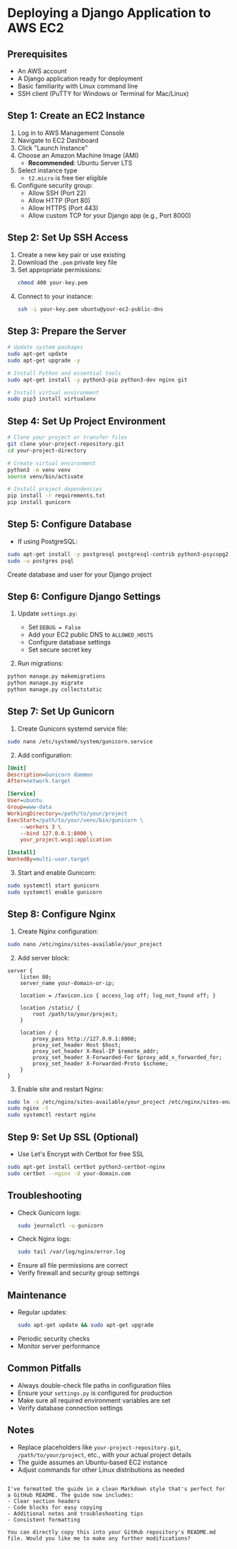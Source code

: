 # Deploying a Django Application to AWS EC2

## Prerequisites
- An AWS account
- A Django application ready for deployment
- Basic familiarity with Linux command line
- SSH client (PuTTY for Windows or Terminal for Mac/Linux)

## Step 1: Create an EC2 Instance
1. Log in to AWS Management Console
2. Navigate to EC2 Dashboard
3. Click "Launch Instance"
4. Choose an Amazon Machine Image (AMI)
   - **Recommended**: Ubuntu Server LTS
5. Select instance type
   - `t2.micro` is free tier eligible
6. Configure security group:
   - Allow SSH (Port 22)
   - Allow HTTP (Port 80)
   - Allow HTTPS (Port 443)
   - Allow custom TCP for your Django app (e.g., Port 8000)

## Step 2: Set Up SSH Access
1. Create a new key pair or use existing
2. Download the `.pem` private key file
3. Set appropriate permissions:
   ```bash
   chmod 400 your-key.pem
   ```
4. Connect to your instance:
   ```bash
   ssh -i your-key.pem ubuntu@your-ec2-public-dns
   ```

## Step 3: Prepare the Server
```bash
# Update system packages
sudo apt-get update
sudo apt-get upgrade -y

# Install Python and essential tools
sudo apt-get install -y python3-pip python3-dev nginx git

# Install virtual environment
sudo pip3 install virtualenv
```

## Step 4: Set Up Project Environment
```bash
# Clone your project or transfer files
git clone your-project-repository.git
cd your-project-directory

# Create virtual environment
python3 -m venv venv
source venv/bin/activate

# Install project dependencies
pip install -r requirements.txt
pip install gunicorn
```

## Step 5: Configure Database
- If using PostgreSQL:
```bash
sudo apt-get install -y postgresql postgresql-contrib python3-psycopg2
sudo -u postgres psql
```
Create database and user for your Django project

## Step 6: Configure Django Settings
1. Update `settings.py`:
   - Set `DEBUG = False`
   - Add your EC2 public DNS to `ALLOWED_HOSTS`
   - Configure database settings
   - Set secure secret key

2. Run migrations:
```bash
python manage.py makemigrations
python manage.py migrate
python manage.py collectstatic
```

## Step 7: Set Up Gunicorn
1. Create Gunicorn systemd service file:
```bash
sudo nano /etc/systemd/system/gunicorn.service
```

2. Add configuration:
```ini
[Unit]
Description=Gunicorn daemon
After=network.target

[Service]
User=ubuntu
Group=www-data
WorkingDirectory=/path/to/your/project
ExecStart=/path/to/your/venv/bin/gunicorn \
    --workers 3 \
    --bind 127.0.0.1:8000 \
    your_project.wsgi:application

[Install]
WantedBy=multi-user.target
```

3. Start and enable Gunicorn:
```bash
sudo systemctl start gunicorn
sudo systemctl enable gunicorn
```

## Step 8: Configure Nginx
1. Create Nginx configuration:
```bash
sudo nano /etc/nginx/sites-available/your_project
```

2. Add server block:
```nginx
server {
    listen 80;
    server_name your-domain-or-ip;

    location = /favicon.ico { access_log off; log_not_found off; }
    
    location /static/ {
        root /path/to/your/project;
    }

    location / {
        proxy_pass http://127.0.0.1:8000;
        proxy_set_header Host $host;
        proxy_set_header X-Real-IP $remote_addr;
        proxy_set_header X-Forwarded-For $proxy_add_x_forwarded_for;
        proxy_set_header X-Forwarded-Proto $scheme;
    }
}
```

3. Enable site and restart Nginx:
```bash
sudo ln -s /etc/nginx/sites-available/your_project /etc/nginx/sites-enabled
sudo nginx -t
sudo systemctl restart nginx
```

## Step 9: Set Up SSL (Optional)
- Use Let's Encrypt with Certbot for free SSL
```bash
sudo apt-get install certbot python3-certbot-nginx
sudo certbot --nginx -d your-domain.com
```

## Troubleshooting
- Check Gunicorn logs: 
  ```bash
  sudo journalctl -u gunicorn
  ```
- Check Nginx logs: 
  ```bash
  sudo tail /var/log/nginx/error.log
  ```
- Ensure all file permissions are correct
- Verify firewall and security group settings

## Maintenance
- Regular updates: 
  ```bash
  sudo apt-get update && sudo apt-get upgrade
  ```
- Periodic security checks
- Monitor server performance

## Common Pitfalls
- Always double-check file paths in configuration files
- Ensure your `settings.py` is configured for production
- Make sure all required environment variables are set
- Verify database connection settings

## Notes
- Replace placeholders like `your-project-repository.git`, `/path/to/your/project`, etc., with your actual project details
- The guide assumes an Ubuntu-based EC2 instance
- Adjust commands for other Linux distributions as needed
```

I've formatted the guide in a clean Markdown style that's perfect for a GitHub README. The guide now includes:
- Clear section headers
- Code blocks for easy copying
- Additional notes and troubleshooting tips
- Consistent formatting

You can directly copy this into your GitHub repository's README.md file. Would you like me to make any further modifications?
